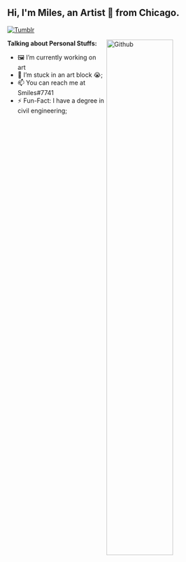 ## Hi, I'm Miles, an Artist 🎨 from Chicago.

[![Tumblr](https://img.shields.io/badge/Aspen-Cyborg?style=flat&logo=Tumblr&logoColor=white)](https://aspen-cyborg.tumblr.com/)

<img width="55%" align="right" alt="Github" src="https://raw.githubusercontent.com/onimur/.github/master/.resources/git-header.svg" />

**Talking about Personal Stuffs:**
- 🖼️ I’m currently working on art
- 🤔 I’m stuck in an art block 😭;
- 📫 You can reach me at Smiles#7741
- ⚡️ Fun-Fact: I have a degree in civil engineering;
